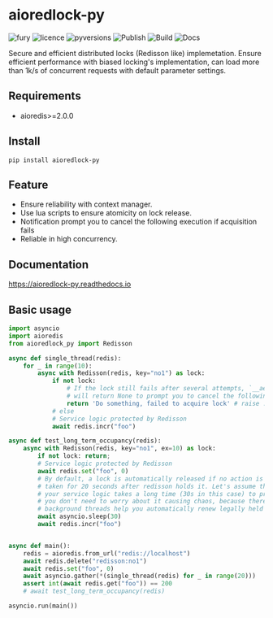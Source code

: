 # aioredlock-py
![fury](https://img.shields.io/pypi/v/aioredlock-py.svg)
![licence](https://img.shields.io/github/license/GoodManWEN/aioredlock-py)
![pyversions](https://img.shields.io/pypi/pyversions/aioredlock-py.svg)
![Publish](https://github.com/GoodManWEN/aioredlock-py/workflows/Publish/badge.svg)
![Build](https://github.com/GoodManWEN/aioredlock-py/workflows/Build/badge.svg)
![Docs](https://readthedocs.org/projects/aioredlock-py/badge/?version=latest)

Secure and efficient distributed locks (Redisson like) implemetation. Ensure efficient performance with biased locking's implementation, can load more than 1k/s of concurrent requests with default parameter settings.

## Requirements
- aioredis>=2.0.0

## Install

    pip install aioredlock-py

## Feature
- Ensure reliability with context manager.
- Use lua scripts to ensure atomicity on lock release.
- Notification prompt you to cancel the following execution if acquisition fails
- Reliable in high concurrency.

## Documentation
https://aioredlock-py.readthedocs.io

## Basic usage
```python
import asyncio
import aioredis
from aioredlock_py import Redisson

async def single_thread(redis):
    for _ in range(10):
        async with Redisson(redis, key="no1") as lock:
            if not lock:
                # If the lock still fails after several attempts, `__aenter__` 
                # will return None to prompt you to cancel the following execution
                return 'Do something, failed to acquire lock' # raise ...
            # else 
            # Service logic protected by Redisson
            await redis.incr("foo")

async def test_long_term_occupancy(redis):
    async with Redisson(redis, key="no1", ex=10) as lock:
        if not lock: return;
        # Service logic protected by Redisson
        await redis.set("foo", 0)
        # By default, a lock is automatically released if no action is 
        # taken for 20 seconds after redisson holds it. Let's assume that 
        # your service logic takes a long time (30s in this case) to process,
        # you don't need to worry about it causing chaos, because there's 
        # background threads help you automatically renew legally held locks.
        await asyncio.sleep(30)
        await redis.incr("foo")


async def main():
    redis = aioredis.from_url("redis://localhost")
    await redis.delete("redisson:no1")
    await redis.set("foo", 0)
    await asyncio.gather(*(single_thread(redis) for _ in range(20)))
    assert int(await redis.get("foo")) == 200
    # await test_long_term_occupancy(redis)

asyncio.run(main())
```
